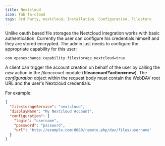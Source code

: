 ```yaml
---
title: Nextcloud
icon: fab fa-cloud
tags: 3rd Party, nextcloud, Installation, Configuration, Filestore
---
```


Unlike oauth based file storages the Nextcloud integration works with basic authentication. Currently the user can configure his credentials himself and they are stored encrypted. The admin just needs to configure the appropriate capability for this user:

```
com.openexchange.capability.filestorage_nextcloud=true 
```

A client can trigger the account creation on behalf of the user by calling the _new_ action in the _fileaccount_ module (__fileaccount?action=new__). 
The _configuration_ object within the request body must contain the WebDAV root URL and the user's Nextcloud credentials.

For example:

```json
{
  "filestorageService": "nextcloud",
  "displayName": "My Nextcloud Account",
  "configuration": {
    "login": "username",
    "password": "password",
    "url": "http://example.com:8080/remote.php/dav/files/username"
  }
}
```
